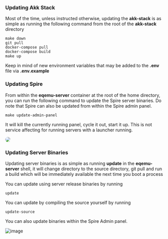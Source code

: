 ### Updating Akk Stack

Most of the time, unless instructed otherwise, updating the **akk-stack** is as simple as running the following command from the root of the **akk-stack** directory

```
make down
git pull
docker-compose pull
docker-compose build
make up
```

Keep in mind of new environment variables that may be added to the **.env** file via **.env.example**

### Updating Spire

From within the **eqemu-server** container at the root of the home directory, you can run the following command to update the Spire server binaries. Do note that Spire can also be updated from within the Spire admin panel.

```
make update-admin-panel
```

It will kill the currently running panel, cycle it out, start it up. This is not service affecting for running servers with a launcher running.

<img src="https://github.com/Akkadius/spire/assets/3319450/b0576ea5-0ce4-4062-a456-768985faca4b" style="border-radius: 10px">

### Updating Server Binaries

Updating server binaries is as simple as running **update** in the **eqemu-server** shell, it will change directory to the source directory, git pull and run a build which will be immediately available the next time you boot a process

You can update using server release binaries by running

```
update
```

You can update by compiling the source yourself by running

```
update-source
```

You can also update binaries within the Spire Admin panel. 

![image](https://github.com/Akkadius/akk-stack/assets/3319450/69b54e00-ede1-4c05-af72-3a2c50a592ca)